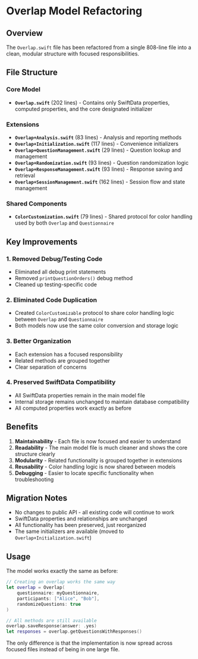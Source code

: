# Overlap Model Refactoring

## Overview
The `Overlap.swift` file has been refactored from a single 808-line file into a clean, modular structure with focused responsibilities.

## File Structure

### Core Model
- **`Overlap.swift`** (202 lines) - Contains only SwiftData properties, computed properties, and the core designated initializer

### Extensions
- **`Overlap+Analysis.swift`** (83 lines) - Analysis and reporting methods
- **`Overlap+Initialization.swift`** (117 lines) - Convenience initializers
- **`Overlap+QuestionManagement.swift`** (29 lines) - Question lookup and management
- **`Overlap+Randomization.swift`** (93 lines) - Question randomization logic
- **`Overlap+ResponseManagement.swift`** (93 lines) - Response saving and retrieval
- **`Overlap+SessionManagement.swift`** (162 lines) - Session flow and state management

### Shared Components
- **`ColorCustomization.swift`** (79 lines) - Shared protocol for color handling used by both `Overlap` and `Questionnaire`

## Key Improvements

### 1. **Removed Debug/Testing Code**
- Eliminated all debug print statements
- Removed `printQuestionOrders()` debug method
- Cleaned up testing-specific code

### 2. **Eliminated Code Duplication**
- Created `ColorCustomizable` protocol to share color handling logic between `Overlap` and `Questionnaire`
- Both models now use the same color conversion and storage logic

### 3. **Better Organization**
- Each extension has a focused responsibility
- Related methods are grouped together
- Clear separation of concerns

### 4. **Preserved SwiftData Compatibility**
- All SwiftData properties remain in the main model file
- Internal storage remains unchanged to maintain database compatibility
- All computed properties work exactly as before

## Benefits

1. **Maintainability** - Each file is now focused and easier to understand
2. **Readability** - The main model file is much cleaner and shows the core structure clearly
3. **Modularity** - Related functionality is grouped together in extensions
4. **Reusability** - Color handling logic is now shared between models
5. **Debugging** - Easier to locate specific functionality when troubleshooting

## Migration Notes

- No changes to public API - all existing code will continue to work
- SwiftData properties and relationships are unchanged
- All functionality has been preserved, just reorganized
- The same initializers are available (moved to `Overlap+Initialization.swift`)

## Usage

The model works exactly the same as before:

```swift
// Creating an overlap works the same way
let overlap = Overlap(
    questionnaire: myQuestionnaire,
    participants: ["Alice", "Bob"],
    randomizeQuestions: true
)

// All methods are still available
overlap.saveResponse(answer: .yes)
let responses = overlap.getQuestionsWithResponses()
```

The only difference is that the implementation is now spread across focused files instead of being in one large file.
